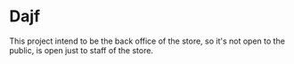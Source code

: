 # Dajf

This project intend to be the back office of the store, so it's not open to the
public, is open just to staff of the store.
